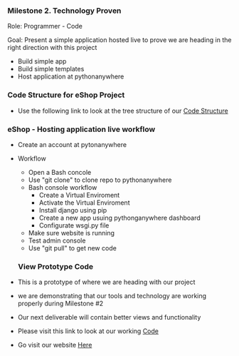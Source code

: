 ### Milestone 2. Technology Proven

Role: Programmer - Code

Goal: Present a simple application hosted live to prove we are heading in the right direction with this project

* Build simple app 
* Build simple templates
* Host application at pythonanywhere

### Code Structure for eShop Project
* Use the following link to look at the tree structure of our [Code Structure](../CodeStructure.md)

### eShop - Hosting application live workflow
* Create an account at pytonanywhere
* Workflow
    * Open a Bash concole
    * Use "git clone" to clone repo to pythonanywhere
    * Bash console workflow
        * Create a Virtual Enviroment
        * Activate the Virtual Enviroment
        * Install django using pip
        * Create a new app usuing pythonganywhere dashboard
        * Configurate wsgi.py file 
    * Make sure website is running 
    * Test admin console 
    * Use "git pull" to get new code

    ### View Prototype Code
* This is a prototype of where we are heading with our project
* we are demonstrating that our tools and technology are working properly during Milestone #2
* Our next deliverable will contain better views and functionality
* Please visit this link to look at our working [Code](https://github.com/Eshop-project/eShop)
* Go visit our website [Here](http://EshopProject.pythonanywhere.com)